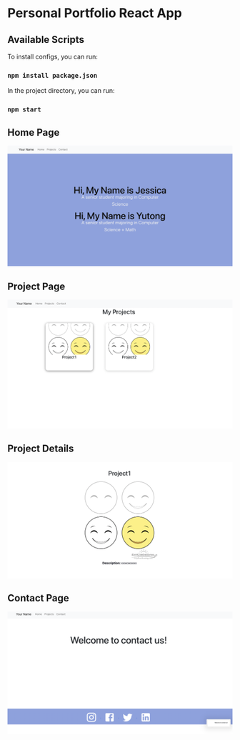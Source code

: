 # Personal Portfolio React App

## Available Scripts

To install configs, you can run:

### `npm install package.json`

In the project directory, you can run:

### `npm start`

## Home Page
![alt text](https://github.com/jieshuh2/Personal-Portforlio-React/blob/master/src/demo/Home.png?raw=true)

## Project Page
![alt text](https://github.com/jieshuh2/Personal-Portforlio-React/blob/master/src/demo/Project.png?raw=true)

## Project Details
![alt text](https://github.com/jieshuh2/Personal-Portforlio-React/blob/master/src/demo/Project-Detail.png)

## Contact Page
![alt text](https://github.com/jieshuh2/Personal-Portforlio-React/blob/master/src/demo/Contact.png)

